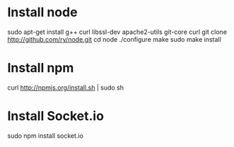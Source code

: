 

# Install node
sudo apt-get install g++ curl libssl-dev apache2-utils git-core curl
git clone http://github.com/ry/node.git
cd node
./configure
make
sudo make install

# Install npm
curl http://npmjs.org/install.sh | sudo sh

# Install Socket.io
sudo npm install socket.io 


